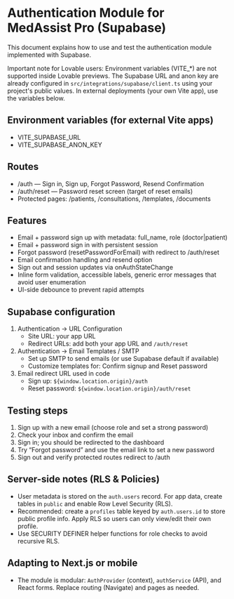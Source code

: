 # Authentication Module for MedAssist Pro (Supabase)

This document explains how to use and test the authentication module implemented with Supabase.

Important note for Lovable users: Environment variables (VITE\_\*) are not supported inside Lovable previews. The Supabase URL and anon key are already configured in `src/integrations/supabase/client.ts` using your project's public values. In external deployments (your own Vite app), use the variables below.

## Environment variables (for external Vite apps)

- VITE_SUPABASE_URL
- VITE_SUPABASE_ANON_KEY

## Routes

- /auth — Sign in, Sign up, Forgot Password, Resend Confirmation
- /auth/reset — Password reset screen (target of reset emails)
- Protected pages: /patients, /consultations, /templates, /documents

## Features

- Email + password sign up with metadata: full_name, role (doctor|patient)
- Email + password sign in with persistent session
- Forgot password (resetPasswordForEmail) with redirect to /auth/reset
- Email confirmation handling and resend option
- Sign out and session updates via onAuthStateChange
- Inline form validation, accessible labels, generic error messages that avoid user enumeration
- UI-side debounce to prevent rapid attempts

## Supabase configuration

1. Authentication → URL Configuration
   - Site URL: your app URL
   - Redirect URLs: add both your app URL and `/auth/reset`
2. Authentication → Email Templates / SMTP
   - Set up SMTP to send emails (or use Supabase default if available)
   - Customize templates for: Confirm signup and Reset password
3. Email redirect URL used in code
   - Sign up: `${window.location.origin}/auth`
   - Reset password: `${window.location.origin}/auth/reset`

## Testing steps

1. Sign up with a new email (choose role and set a strong password)
2. Check your inbox and confirm the email
3. Sign in; you should be redirected to the dashboard
4. Try “Forgot password” and use the email link to set a new password
5. Sign out and verify protected routes redirect to /auth

## Server-side notes (RLS & Policies)

- User metadata is stored on the `auth.users` record. For app data, create tables in `public` and enable Row Level Security (RLS).
- Recommended: create a `profiles` table keyed by `auth.users.id` to store public profile info. Apply RLS so users can only view/edit their own profile.
- Use SECURITY DEFINER helper functions for role checks to avoid recursive RLS.

## Adapting to Next.js or mobile

- The module is modular: `AuthProvider` (context), `authService` (API), and React forms. Replace routing (Navigate) and pages as needed.
